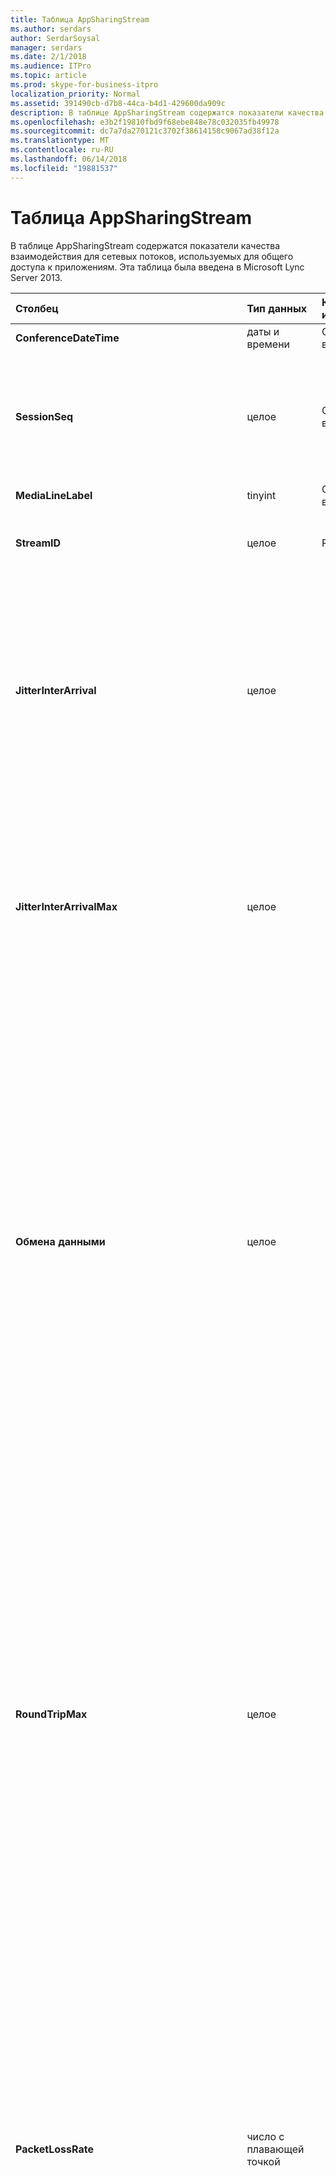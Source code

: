 ```yaml
---
title: Таблица AppSharingStream
ms.author: serdars
author: SerdarSoysal
manager: serdars
ms.date: 2/1/2018
ms.audience: ITPro
ms.topic: article
ms.prod: skype-for-business-itpro
localization_priority: Normal
ms.assetid: 391490cb-d7b8-44ca-b4d1-429600da909c
description: В таблице AppSharingStream содержатся показатели качества взаимодействия для сетевых потоков, используемых для общего доступа к приложениям. Эта таблица была введена в Microsoft Lync Server 2013.
ms.openlocfilehash: e3b2f19810fbd9f68ebe848e78c032035fb49978
ms.sourcegitcommit: dc7a7da270121c3702f38614158c9067ad38f12a
ms.translationtype: MT
ms.contentlocale: ru-RU
ms.lasthandoff: 06/14/2018
ms.locfileid: "19881537"
---
```

# <a name="appsharingstream-table"></a>Таблица AppSharingStream
 
В таблице AppSharingStream содержатся показатели качества взаимодействия для сетевых потоков, используемых для общего доступа к приложениям. Эта таблица была введена в Microsoft Lync Server 2013.
  
|**Столбец**|**Тип данных**|**Ключ или индекс**|**Сведения**|
|:-----|:-----|:-----|:-----|
|**ConferenceDateTime** <br/> |даты и времени  <br/> |Основной, внешний  <br/> |Дата и время начала сеанса.  <br/> |
|**SessionSeq** <br/> |целое  <br/> |Основной, внешний  <br/> |Последовательный идентификатор, который используется для проведения различия между сеансами, запускаемых на тот же день и в то же время.  <br/> |
|**MediaLineLabel** <br/> |tinyint  <br/> |Основной, внешний  <br/> | В разделе [MediaLine Table](https://docs.microsoft.com/en-us/skypeforbusiness/schema-reference/quality-of-experience-qoe-database-schema/medialine-0). <br/> |
|**StreamID** <br/> |целое  <br/> |Primary  <br/> |Уникальный идентификатор потока общего доступа к приложения.  <br/> |
|**JitterInterArrival** <br/> |целое  <br/> ||Среднее значение колебаний, зарегистрированных между прибытиями пакетов RTP. (Колебания – это показатель «вибрирования» вызова.) Высокие значения колебаний обычно вызваны перегрузкой сервера-посредника и приводят к искажению звука или потере аудиосигналов.  <br/> |
|**JitterInterArrivalMax** <br/> |целое  <br/> ||Максимальный уровень дрожания между прибытия пакетов RTP. (Дрожание является меры «shakiness» звонок). High дрожание значения, обычно вызваны перегрузки или на сервере перегруженные мультимедиа и приводит к более искаженные или потере звука.  <br/> |
|**Обмена данными** <br/> |целое  <br/> ||Среднее время (в миллисекундах), необходимое для перемещения пакета Real-Time Transport Protocol в другую конечную точку и его возврата. Приемлемым считается время двусторонней передачи, равное 200 мс (или менее).  <br/> Высокие значения времени двусторонней передачи могут быть обусловлены международной маршрутизацией вызовов, неправильной конфигурацией маршрутизации или перегрузкой сервера-посредника. Длительное время двусторонней передачи приводит к возникновению проблем при двусторонних аудиоразговорах в режиме реального времени.  <br/> |
|**RoundTripMax** <br/> |целое  <br/> ||Максимальный объем (в миллисекундах) требуется для пакета в реальном времени транспортный протокол, ездить в другой конечной точки, а затем снова. Приемлемым по качеству считается круговой путь не дольше 200 миллисекунд.  <br/> Высокие значения времени двусторонней передачи могут быть обусловлены международной маршрутизацией вызовов, неправильной конфигурацией маршрутизации или перегрузкой сервера-посредника. Длительное время двусторонней передачи приводит к возникновению проблем при двусторонних аудиоразговорах в режиме реального времени.  <br/> |
|**PacketLossRate** <br/> |число с плавающей точкой  <br/> ||Средняя частота потери пакетов RTP. (Потеря пакетов происходит, когда пакеты RTP (Real-Time Transport Protocol — протокол, используемый для передачи аудио- и видеопакетов через Интернет) не достигают места назначения.) Высокие показатели потерь обычно вызваны перегрузкой, недостаточной полосой пропускания, помехами или перегрузкой беспроводной сети, а также перегрузкой сервера-посредника. Потеря пакетов обычно приводит к искажению звука или потере аудиосигналов.  <br/> |
|**PacketLossRateMax** <br/> |число с плавающей точкой  <br/> ||Максимальная частота потери пакетов протокола транспорта в режиме реального времени (RTP). (Потеря пакетов происходит, когда пакетов RTP, протокол, используемый для передачи звука и видео через Интернет, не удалось достигают места назначения). Потеря высокой скорости, обычно вызваны перегрузки; пропускной способности; перегрузка беспроводной сети или помехи; или на сервере перегруженные мультимедиа. Потеря пакетов обычно приводит к искажению или потере звука.  <br/> |
|**PacketUtilization** <br/> |целое  <br/> ||Количество отправленных пакетов.  <br/> |
|**BandwidthEst** <br/> |целое  <br/> ||Предполагаемое односторонней пропускной способности в конце этого сеанса. Отчеты в битах в секунду.  <br/> |
|**AppSharingPayloadDescription** <br/> |целое  <br/> ||Описание загрузки общего доступа к приложения.  <br/> |
|**RelativeOneWayTotal** <br/> |число с плавающей точкой  <br/> ||Общий объем Односторонняя задержка. Относительное Односторонняя задержка измеряет задержки между клиентом и сервером.  <br/> |
|**RelativeOneWayAverage** <br/> |число с плавающей точкой  <br/> ||Среднее количество Односторонняя задержка. Относительное Односторонняя задержка измеряет задержки между клиентом и сервером.  <br/> |
|**RelativeOneWayMax** <br/> |число с плавающей точкой  <br/> ||Максимальный объем Односторонняя задержка. Относительное Односторонняя задержка измеряет задержки между клиентом и сервером.  <br/> |
|**RelativeOneWayBurstOccurrences** <br/> |целое  <br/> ||Общее односторонней пиковые вхождений. «Непостоянным» передачи — это передачи которых потоки данных в непредсказуемое пиками отличие от постоянной потока. Этот показатель измеряет поток данных между клиентом и сервером.  <br/> |
|**RelativeOneWayBurstDensity** <br/> |число с плавающей точкой  <br/> ||Плотность общее односторонней пакетов. «Непостоянным» передачи — это передачи которых потоки данных в непредсказуемое пиками отличие от постоянной потока. Этот показатель измеряет поток данных между клиентом и сервером.  <br/> |
|**RelativeOneWayBurstDuration** <br/> |число с плавающей точкой  <br/> ||Продолжительность общее односторонней пакетов. «Непостоянным» передачи — это передачи которых потоки данных в непредсказуемое пиками отличие от постоянной потока. Этот показатель измеряет поток данных между клиентом и сервером.  <br/> |
|**RelativeOneWayGapOccurrences** <br/> |целое  <br/> ||Общее односторонней разрывы. «Непостоянным» передачи — это передачи которых потоки данных в непредсказуемое пиками отличие от постоянной потока; пустые значения указывают задержки между эти пиками. Этот показатель измеряет поток данных между клиентом и сервером.  <br/> |
|**RelativeOneWayGapDensity** <br/> |число с плавающей точкой  <br/> ||Плотность разрывов общее односторонней. «Непостоянным» передачи — это передачи которых потоки данных в непредсказуемое пиками отличие от постоянной потока; пустые значения указывают задержки между эти пиками. Этот показатель измеряет поток данных между клиентом и сервером.  <br/> |
|**RelativeOneWayGapDuration** <br/> |число с плавающей точкой  <br/> ||Продолжительность разрывов общее односторонней. «Непостоянным» передачи — это передачи которых потоки данных в непредсказуемое пиками отличие от постоянной потока; пустые значения указывают задержки между эти пиками. Этот показатель измеряет поток данных между клиентом и сервером.  <br/> |
|**ApplicationSharingType** <br/> |varChar(256)  <br/> ||Роль приложения (средство предоставления доступа и средство просмотра) и типов контента.  <br/> |
|**RDPTileProcessingLatencyTotal** <br/> |число с плавающей точкой  <br/> ||Общее время обработки заголовков протокола удаленного рабочего стола (RDP). Более всего соответствует задержка в возможности просмотра.  <br/> |
|**RDPTileProcessingLatencyAverage** <br/> |число с плавающей точкой  <br/> ||Среднее время обработки заголовков протокола удаленного рабочего стола (RDP). Более всего соответствует задержка в возможности просмотра.  <br/> |
|**RDPTileProcessingLatencyMax** <br/> |число с плавающей точкой  <br/> ||Максимальное время обработки заголовков протокола удаленного рабочего стола (RDP). Более всего соответствует задержка в возможности просмотра.  <br/> |
|**RDPTileProcessingLatencyBurstOccurrences** <br/> |целое  <br/> ||Повторы пакетов во время обработки для заголовков протокола удаленного рабочего стола (RDP). «Непостоянным» передачи — это передачи которых потоки данных в непредсказуемое пиками отличие от постоянной потока.  <br/> |
|**RDPTileProcessingLatencyBurstDensity** <br/> |число с плавающей точкой  <br/> ||Плотность повторов пакетов во время обработки для заголовков протокола удаленного рабочего стола (RDP). «Непостоянным» передачи — это передачи которых потоки данных в непредсказуемое пиками отличие от постоянной потока.  <br/> |
|**RDPTileProcessingLatencyBurstDuration** <br/> |число с плавающей точкой  <br/> ||Продолжительность времени обработки для заголовков протокола удаленного рабочего стола (RDP) повторов пакетов. «Непостоянным» передачи — это передачи которых потоки данных в непредсказуемое пиками отличие от постоянной потока.  <br/> |
|**RDPTileProcessingLatencyGapOccurrences** <br/> |целое  <br/> ||Разрывы во время обработки заголовков протокола удаленного рабочего стола (RDP).  <br/> |
|**RDPTileProcessingLatencyGapDensity** <br/> |число с плавающей точкой  <br/> ||Плотность разрывов в времени обработки плиток протокола удаленного рабочего стола (RDP). Плотность разрывов низкой равнозначно удобство просмотра.  <br/> |
|**RDPTileProcessingLatencyGapDuration** <br/> |число с плавающей точкой  <br/> ||Продолжительность разрывов в времени обработки плиток протокола удаленного рабочего стола (RDP). Длительность короткий промежуток сравнить удобство просмотра.  <br/> |
|**CaptureTileRateTotal** <br/> |число с плавающей точкой  <br/> ||Общая частота захвата заголовков (заголовков в секунду).  <br/> |
|**CaptureTileRateAverage** <br/> |число с плавающей точкой  <br/> ||Средняя частота захвата заголовков (заголовков в секунду).  <br/> |
|**CaptureTileRateMax** <br/> |число с плавающей точкой  <br/> ||Максимальная частота захвата заголовков (заголовков в секунду).  <br/> |
|**CaptureTileRateBurstOccurrences** <br/> |в t  <br/> ||Повторы пакетов в частоте захвата заголовков (заголовков в секунду).  <br/> |
|**CaptureTileRateBurstDensity** <br/> |число с плавающей точкой  <br/> ||Плотность повторов пакетов в частоте захвата заголовков (заголовков в секунду).  <br/> |
|**CaptureTileRateBurstDuration** <br/> |число с плавающей точкой  <br/> ||Продолжительность повторов пакетов в частоте захвата заголовков (заголовков в секунду).  <br/> |
|**CaptureTileRateGapOccurrences** <br/> |целое  <br/> ||Разрывы в частоте захвата заголовков (заголовков в секунду).  <br/> |
|**CaptureTileRateGapDensity** <br/> |число с плавающей точкой  <br/> ||Плотность разрывов в частоте захвата заголовков (заголовков в секунду).  <br/> |
|**CaptureTileRateGapDuration** <br/> |число с плавающей точкой  <br/> ||Продолжительность разрывов в частоте захвата заголовков (заголовков в секунду).  <br/> |
|**SpoiledTilePercentTotal** <br/> |число с плавающей точкой  <br/> ||Общее процентное соотношение контента, не достигшего средства просмотра, но был и отброшенного или перезаписанного новым контентом.  <br/> |
|**SpoiledTilePercentAverage** <br/> |число с плавающей точкой  <br/> ||Среднее процентное соотношение контента, не достигшего средства просмотра, но был и отброшенного или перезаписанного новым контентом.  <br/> |
|**SpoiledTilePercentMax** <br/> |число с плавающей точкой  <br/> ||Максимальное процентное соотношение контента, не достигшего средства просмотра, но был и отброшенного или перезаписанного новым контентом.  <br/> |
|**SpoiledTilePercentBurstOccurrences** <br/> |целое  <br/> ||Повторы пакетов контента, не достигшего средства просмотра, но был и отброшенного или перезаписанного новым контентом.  <br/> |
|**SpoiledTilePercentBurstDensity** <br/> |число с плавающей точкой  <br/> ||Повторы пакетов плотность контента, не достигшего средства просмотра, но был и отброшенного или перезаписанного новым контентом.  <br/> |
|**SpoiledTilePercentBurstDuration** <br/> |число с плавающей точкой  <br/> ||Повторы пакетов длительность контента, не достигшего средства просмотра, но был и отброшенного или перезаписанного новым контентом.  <br/> |
|**SpoiledTilePercentGapOccurrences** <br/> |целое  <br/> ||Разрывы контента, не достигшего средства просмотра, но был и отброшенного или перезаписанного новым контентом.  <br/> |
|**SpoiledTilePercentGapDensity** <br/> |число с плавающей точкой  <br/> ||Плотность разрывов контента, не достигшего средства просмотра, но был и отброшенного или перезаписанного новым контентом.  <br/> |
|**SpoiledTilePercentGapDuration** <br/> |число с плавающей точкой  <br/> ||Продолжительность разрывов контента, не достигшего средства просмотра, но был и отброшенного или перезаписанного новым контентом.  <br/> |
|**ScrapingFrameRateTotal** <br/> |число с плавающей точкой  <br/> ||Общее количество кадров, исключенных из источника графики.  <br/> |
|**ScrapingFrameRateAverage** <br/> |число с плавающей точкой  <br/> ||Среднее количество кадров, исключенных из источника графики.  <br/> |
|**ScrapingFrameRateMax** <br/> |число с плавающей точкой  <br/> ||Максимальное количество кадров, исключенных из источника графики.  <br/> |
|**ScrapingFrameRateBurstOccurrences** <br/> |целое  <br/> ||Повторы пакетов в кадрах, исключенных из источника графики.  <br/> |
|**ScrapingFrameRateBurstDensity** <br/> |число с плавающей точкой  <br/> ||Плотность повторов пакетов в кадрах, исключенных из источника графики.  <br/> |
|**ScrapingFrameRateBurstDuration** <br/> |число с плавающей точкой  <br/> ||Продолжительность повторов пакетов в кадрах, исключенных из источника графики.  <br/> |
|**ScrapingFrameRateGapOccurrences** <br/> |целое  <br/> ||Разрывы в кадрах, исключенных из источника графики.  <br/> |
|**ScrapingFrameRateGapDensity** <br/> |число с плавающей точкой  <br/> ||Плотность разрывов в кадрах, исключенных из источника графики.  <br/> |
|**ScrapingFrameRateGapDuration** <br/> |число с плавающей точкой  <br/> ||Продолжительность разрывов в кадрах, исключенных из источника графики.  <br/> |
|**IncomingTileRateTotal** <br/> |число с плавающей точкой  <br/> ||Общая частота кадров, получаемых средством просмотра.  <br/> |
|**IncomingTileRateAverage** <br/> |число с плавающей точкой  <br/> ||Средняя частота кадров, получаемых средством просмотра.  <br/> |
|**IncomingTileRateMax** <br/> |число с плавающей точкой  <br/> ||Максимальная частота заголовков, получаемых средством просмотра.  <br/> |
|**IncomingTileRateBurstOccurrences** <br/> |целое  <br/> ||Повторы пакетов относительно частоты входящих заголовков, получаемых средством просмотра.  <br/> |
|**IncomingTileRateBurstDensity** <br/> |число с плавающей точкой  <br/> ||Плотность повторов пакетов относительно частоты входящих заголовков, получаемых средством просмотра.  <br/> |
|**IncomingTileRateBurstDuration** <br/> |число с плавающей точкой  <br/> ||Продолжительность повторов пакетов относительно частоты входящих заголовков, получаемых средством просмотра.  <br/> |
|**IncomingTileRateGapOccurrences** <br/> |целое  <br/> ||Разрывы частоты входящих заголовков, получаемых средством просмотра.  <br/> |
|**IncomingTileRateGapDensity** <br/> |число с плавающей точкой  <br/> ||Плотность разрывов относительно частоты входящих заголовков получаемых средством просмотра.  <br/> |
|**IncomingTileRateGapDuration** <br/> |число с плавающей точкой  <br/> ||Продолжительность разрывов относительно частоты входящих заголовков получаемых средством просмотра.  <br/> |
|**IncomingFrameRateTotal** <br/> |число с плавающей точкой  <br/> ||Общая частота кадров, получаемых средством просмотра.  <br/> |
|**IncomingFrameRateAverage** <br/> |число с плавающей точкой  <br/> ||Средняя частота кадров, получаемых средством просмотра.  <br/> |
|**IncomingFrameRateMax** <br/> |число с плавающей точкой  <br/> ||Максимальная частота кадров получаемых средством просмотра.  <br/> |
|**IncomingFrameRateBurstOccurrences** <br/> |целое  <br/> ||Повторы пакетов относительно частоты входящих кадров, получаемых средством просмотра.  <br/> |
|**IncomingFrameRateBurstDensity** <br/> |число с плавающей точкой  <br/> ||Плотность повторов пакетов относительно частоты входящих кадров, получаемых средством просмотра.  <br/> |
|**IncomingFrameRateBurstDuration** <br/> |число с плавающей точкой  <br/> ||Продолжительность повторов пакетов относительно частоты входящих кадров, получаемых средством просмотра.  <br/> |
|**IncomingFrameRateGapOccurrences** <br/> |целое  <br/> ||Разрывы относительно частоты входящих кадров, получаемых средством просмотра.  <br/> |
|**IncomingFrameRateGapDensity** <br/> |число с плавающей точкой  <br/> ||Плотность разрывов относительно частоты входящих кадров, получаемых средством просмотра.  <br/> |
|**IncomingFrameRateDuration** <br/> |число с плавающей точкой  <br/> ||Продолжительность разрывов относительно частоты входящих кадров, получаемых средством просмотра.  <br/> |
|**OutgoingTileRateTotal** <br/> |число с плавающей точкой  <br/> ||Общая частота исходящих заголовков для отправителя.  <br/> |
|**OutgoingTileRateAverage** <br/> |число с плавающей точкой  <br/> ||Средняя частота исходящих заголовков для отправителя.  <br/> |
|**OutgoingTileRateMax** <br/> |число с плавающей точкой  <br/> ||Максимальная частота исходящих заголовков для отправителя.  <br/> |
|**OutgoingTileRateBurstOccurrences** <br/> |целое  <br/> ||Повторы пакетов относительно частоты исходящих заголовков для отправителя.  <br/> |
|**OutgoingTileRateBurstDensity** <br/> |число с плавающей точкой  <br/> ||Плотность повторов пакетов относительно частоты исходящих заголовков для отправителя.  <br/> |
|**OutgoingTileRateBurstDuration** <br/> |число с плавающей точкой  <br/> ||Продолжительность повторов пакетов относительно частоты исходящих заголовков для отправителя.  <br/> |
|**OutgoingTileRateGapOccurrences** <br/> |целое  <br/> ||Разрывы в частота исходящих заголовков для отправителя.  <br/> |
|**OutgoingTileRateGapDensity** <br/> |число с плавающей точкой  <br/> ||Плотность разрывов относительно частоты исходящих заголовков для отправителя.  <br/> |
|**OutgoingTileRateGapDuration** <br/> |число с плавающей точкой  <br/> ||Продолжительность разрывов относительно частоты исходящих заголовков для отправителя.  <br/> |
|**OutgoingFrameRateTotal** <br/> |число с плавающей точкой  <br/> ||Общее исходящих кадров для отправителя.  <br/> |
|**OutgoingFrameRateAverage** <br/> |число с плавающей точкой  <br/> ||средняя частота исходящих кадров для отправителя.  <br/> |
|**OutgoingFrameRateMax** <br/> |число с плавающей точкой  <br/> ||Максимальная частота исходящих кадров для отправителя.  <br/> |
|**OutgoingFrameRateBurstOccurrences** <br/> |целое  <br/> ||Повторы пакетов относительно частоты исходящих кадров для отправителя.  <br/> |
|**OutgoingFrameRateBurstDensity** <br/> |число с плавающей точкой  <br/> ||Плотность повторов пакетов относительно частоты исходящих кадров для отправителя.  <br/> |
|**OutgoingFrameRateBurstDuration** <br/> |число с плавающей точкой  <br/> ||Продолжительность повторов пакетов относительно частоты исходящих кадров для отправителя.  <br/> |
|**OutgoingFrameRateGapOccurrences** <br/> |целое  <br/> ||Разрывы в исходящих кадров для отправителя.  <br/> |
|**OutgoingFrameRateGapDensity** <br/> |число с плавающей точкой  <br/> ||Плотность разрывов относительно частоты исходящих кадров для отправителя.  <br/> |
|**OutgoingFrameRateGapDuration** <br/> |число с плавающей точкой  <br/> ||Продолжительность разрывов относительно частоты исходящих кадров для отправителя.  <br/> |
|**AverageRectangleHeight** <br/> |целое  <br/> ||Средняя высота разрешения видео в пикселах.  <br/> |
|**AverageRectangleWidth** <br/> |целое  <br/> ||Средняя ширина разрешения видео в пикселах.  <br/> |
|**Входящие данные** <br/> |бит  <br/> ||Средняя частота кадров (в кадрах в секунду) для передачи входящих.  <br/> |
|**Исходящий** <br/> |бит  <br/> ||Средняя частота кадров (в кадрах в секунду) для передачи исходящих пакетов.  <br/> |
|**SenderIsCallerPAI** <br/> |бит  <br/> ||1 означает, что поток идет в направлении от вызывающего абонента вызываемому.  <br/> 0 означает, что поток идет в направлении от вызываемого абонента к вызывающему.  <br/> |
   

